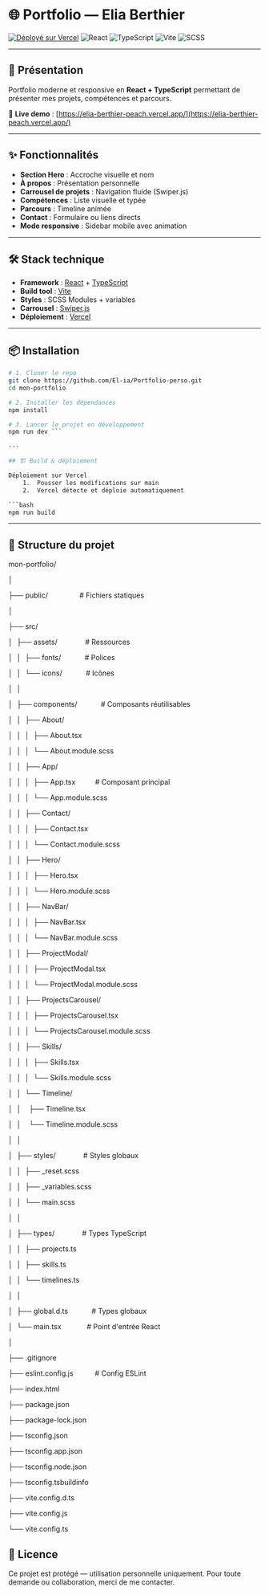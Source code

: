 # 🌐 Portfolio — Elia Berthier

[![Déployé sur Vercel](https://img.shields.io/badge/Vercel-Live-black?logo=vercel)](https://elia-berthier.vercel.app)
![React](https://img.shields.io/badge/React-20232A?logo=react&logoColor=61dafb)
![TypeScript](https://img.shields.io/badge/TypeScript-3178C6?logo=typescript&logoColor=white)
![Vite](https://img.shields.io/badge/Vite-646CFF?logo=vite&logoColor=white)
![SCSS](https://img.shields.io/badge/SCSS-CC6699?logo=sass&logoColor=white)

---

## 📌 Présentation

Portfolio moderne et responsive en **React + TypeScript** permettant de présenter mes projets, compétences et parcours.

🚀 **Live demo** : [https://elia-berthier-peach.vercel.app/](https://elia-berthier-peach.vercel.app/)

---

## ✨ Fonctionnalités

- **Section Hero** : Accroche visuelle et nom
- **À propos** : Présentation personnelle
- **Carrousel de projets** : Navigation fluide (Swiper.js)
- **Compétences** : Liste visuelle et typée
- **Parcours** : Timeline animée
- **Contact** : Formulaire ou liens directs
- **Mode responsive** : Sidebar mobile avec animation

---

## 🛠️ Stack technique

- **Framework** : [React](https://react.dev/) + [TypeScript](https://www.typescriptlang.org/)
- **Build tool** : [Vite](https://vitejs.dev/)
- **Styles** : SCSS Modules + variables
- **Carrousel** : [Swiper.js](https://swiperjs.com/)
- **Déploiement** : [Vercel](https://vercel.com/)

---


## 📦 Installation

```bash
# 1. Cloner le repo
git clone https://github.com/El-ia/Portfolio-perso.git
cd mon-portfolio

# 2. Installer les dépendances
npm install

# 3. Lancer le projet en développement
npm run dev ```

---

## 🏗️ Build & déploiement

Déploiement sur Vercel
	1.	Pousser les modifications sur main
	2.	Vercel détecte et déploie automatiquement

```bash
npm run build
```

---

## 📂 Structure du projet

mon-portfolio/

│

├── public/                # Fichiers statiques

│

├── src/

│  ├── assets/              # Ressources

│  │  ├── fonts/            # Polices

│  │  └── icons/            # Icônes

│  │

│  ├── components/            # Composants réutilisables

│  │  ├── About/

│  │  │  ├── About.tsx

│  │  │  └── About.module.scss

│  │  ├── App/

│  │  │  ├── App.tsx          # Composant principal

│  │  │  └── App.module.scss

│  │  ├── Contact/

│  │  │  ├── Contact.tsx

│  │  │  └── Contact.module.scss

│  │  ├── Hero/

│  │  │  ├── Hero.tsx

│  │  │  └── Hero.module.scss

│  │  ├── NavBar/

│  │  │  ├── NavBar.tsx

│  │  │  └── NavBar.module.scss

│  │  ├── ProjectModal/

│  │  │  ├── ProjectModal.tsx

│  │  │  └── ProjectModal.module.scss

│  │  ├── ProjectsCarousel/

│  │  │  ├── ProjectsCarousel.tsx

│  │  │  └── ProjectsCarousel.module.scss

│  │  ├── Skills/

│  │  │  ├── Skills.tsx

│  │  │  └── Skills.module.scss

│  │  └── Timeline/

│  │    ├── Timeline.tsx

│  │    └── Timeline.module.scss

│  │

│  ├── styles/              # Styles globaux

│  │  ├── \_reset.scss

│  │  ├── \_variables.scss

│  │  └── main.scss

│  │

│  ├── types/              # Types TypeScript

│  │  ├── projects.ts

│  │  ├── skills.ts

│  │  └── timelines.ts

│  │

│  ├── global.d.ts            # Types globaux

│  └── main.tsx             # Point d'entrée React

│

├── .gitignore

├── eslint.config.js           # Config ESLint

├── index.html

├── package.json

├── package-lock.json

├── tsconfig.json

├── tsconfig.app.json

├── tsconfig.node.json

├── tsconfig.tsbuildinfo

├── vite.config.d.ts

├── vite.config.js

└── vite.config.ts

## 📄 Licence

Ce projet est protégé — utilisation personnelle uniquement.
Pour toute demande ou collaboration, merci de me contacter.
